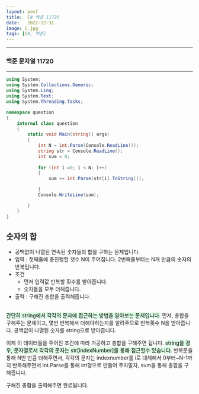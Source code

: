 ```yaml
---
layout: post
title:  C# 백준 11720
date:   2022-12-31
image: C.jpg
tags: [C#, 백준]
---
```


---
### 백준 문자열 11720
---

```c#
using System;
using System.Collections.Generic;
using System.Linq;
using System.Text;
using System.Threading.Tasks;

namespace question
{
    internal class question
    {
        static void Main(string[] args)
        {
            int N = int.Parse(Console.ReadLine());
            string str = Console.ReadLine();
            int sum = 0;
           
            for (int i =0; i < N; i++)
            {
                sum += int.Parse(str[i].ToString());

            }
            Console.WriteLine(sum);

        }
    }
}
```

## 숫자의 합
  - 공백없이 나열된 연속된 숫자들의 합을 구하는 문제입니다.
  - 입력 : 첫째줄에 총진행할 갯수 N이 주어집니다. 2번째줄부터는 N개 만큼의 숫자의 반복입니다. 
  - 조건 
      - 먼저 입력값 반복할 횟수를 받아줍니다. 
      - 숫자들을 모두 더해줍니다.<BR>
  - 출력 : 구해진 총합을 출력해줍니다.<br><br>

  <mark style='background-color: #dcffe4'>간단히 string에서 각각의 문자에 접근하는 방법을 알아보는 문제입니다.</mark>
  먼저, 총합을 구해주는 문제이고, 몇번 반복해서 더해야하는지를 알려주므로 반복횟수 N을 받아줍니다.
  공백없이 나열된 숫자를 string으로 받아줍니다.

  이제 이 데이터들을 주어진 조건에 따라 가공하고 총합을 구해주면 됩니다.
  <mark style='background-color: #dcffe4'>string을 경우, 문자열로서 각각의 문자는 str[indexNumber]를 통해 접근할수 있습니다.</mark>
  반복문을 통해 N번 만큼 더해주면서, 각각의 문자는 indexnumber를 i로 대체해서 0부터~N-1까지 반복해주면서
  int.Parse를 통해 int형으로 만들어 주자말자, sum을 통해 총합을 구해줍니다.

  구해진 총합을 출력해주면 완료됩니다.